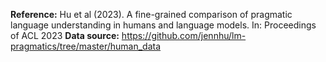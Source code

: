 **Reference:**
Hu et al (2023). A fine-grained comparison of pragmatic language understanding in humans and language models. 
In: Proceedings of ACL 2023
**Data source:**
https://github.com/jennhu/lm-pragmatics/tree/master/human_data